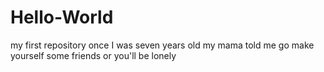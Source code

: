 # Hello-World
my first repository
once I was seven years old
my mama told me 
go make yourself some friends or you'll be lonely

